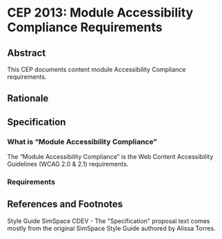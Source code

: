 # CEP 2013: Module Accessibility Compliance Requirements


## Abstract

This CEP documents content module Accessibility Compliance requirements.


## Rationale

## Specification

### What is “Module Accessibility Compliance”

The “Module Accessibility Compliance” is the Web Content Accessibility Guidelines (WCAG 2.0 & 2.1) requirements.


### Requirements


## References and Footnotes

Style Guide SimSpace CDEV - The "Specification" proposal text comes mostly from the original SimSpace Style Guide authored by Alissa Torres.
